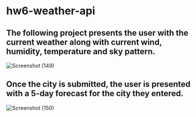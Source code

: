 # hw6-weather-api

## The following project presents the user with the current weather along with current wind, humidity, temperature and sky pattern.

![Screenshot (149)](https://user-images.githubusercontent.com/79488120/132610814-718adebc-95ca-4faa-96e0-335dbb669b3c.png)


## Once the city is submitted, the user is presented with a 5-day forecast for the city they entered.

![Screenshot (150)](https://user-images.githubusercontent.com/79488120/132610828-82772faa-01d9-4672-803f-65e4352cbf55.png)
